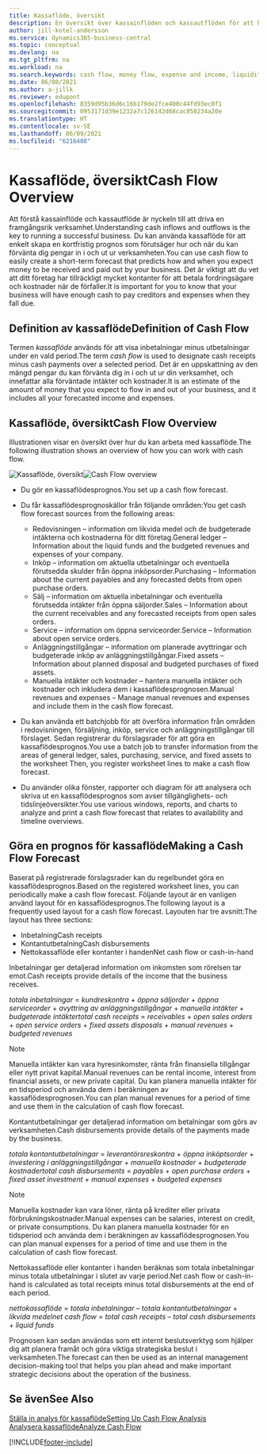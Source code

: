 ```yaml
---
title: Kassaflöde, översikt
description: En översikt över kassainflöden och kassautflöden för att hjälpa till att beräkna pengar som ska tas emot och betalas ut.
author: jill-kotel-andersson
ms.service: dynamics365-business-central
ms.topic: conceptual
ms.devlang: na
ms.tgt_pltfrm: na
ms.workload: na
ms.search.keywords: cash flow, money flow, expense and income, liquidity, cash receipts minus cash payments
ms.date: 06/08/2021
ms.author: a-jillk
ms.reviewer: edupont
ms.openlocfilehash: 8359d95b36d6c16b179de2fce400c44fd93ec0f1
ms.sourcegitcommit: 0953171d39e1232a7c126142d68cac858234a20e
ms.translationtype: HT
ms.contentlocale: sv-SE
ms.lasthandoff: 06/09/2021
ms.locfileid: "6216408"
---
```

# <a name="cash-flow-overview"></a><span data-ttu-id="49d8e-103">Kassaflöde, översikt</span><span class="sxs-lookup"><span data-stu-id="49d8e-103">Cash Flow Overview</span></span>

<span data-ttu-id="49d8e-104">Att förstå kassainflöde och kassautflöde är nyckeln till att driva en framgångsrik verksamhet.</span><span class="sxs-lookup"><span data-stu-id="49d8e-104">Understanding cash inflows and outflows is the key to running a successful business.</span></span> <span data-ttu-id="49d8e-105">Du kan använda kassaflöde för att enkelt skapa en kortfristig prognos som förutsäger hur och när du kan förvänta dig pengar in i och ut ur verksamheten.</span><span class="sxs-lookup"><span data-stu-id="49d8e-105">You can use cash flow to easily create a short-term forecast that predicts how and when you expect money to be received and paid out by your business.</span></span> <span data-ttu-id="49d8e-106">Det är viktigt att du vet att ditt företag har tillräckligt mycket kontanter för att betala fordringsägare och kostnader när de förfaller.</span><span class="sxs-lookup"><span data-stu-id="49d8e-106">It is important for you to know that your business will have enough cash to pay creditors and expenses when they fall due.</span></span>

## <a name="definition-of-cash-flow"></a><span data-ttu-id="49d8e-107">Definition av kassaflöde</span><span class="sxs-lookup"><span data-stu-id="49d8e-107">Definition of Cash Flow</span></span>

<span data-ttu-id="49d8e-108">Termen *kassaflöde* används för att visa inbetalningar minus utbetalningar under en vald period.</span><span class="sxs-lookup"><span data-stu-id="49d8e-108">The term *cash flow* is used to designate cash receipts minus cash payments over a selected period.</span></span> <span data-ttu-id="49d8e-109">Det är en uppskattning av den mängd pengar du kan förvänta dig in i och ut ur din verksamhet, och innefattar alla förväntade intäkter och kostnader.</span><span class="sxs-lookup"><span data-stu-id="49d8e-109">It is an estimate of the amount of money that you expect to flow in and out of your business, and it includes all your forecasted income and expenses.</span></span>

## <a name="cash-flow-overview"></a><span data-ttu-id="49d8e-110">Kassaflöde, översikt</span><span class="sxs-lookup"><span data-stu-id="49d8e-110">Cash Flow Overview</span></span>

<span data-ttu-id="49d8e-111">Illustrationen visar en översikt över hur du kan arbeta med kassaflöde.</span><span class="sxs-lookup"><span data-stu-id="49d8e-111">The following illustration shows an overview of how you can work with cash flow.</span></span>

<span data-ttu-id="49d8e-112">![Kassaflöde, översikt](media/finance_cash_flow_overview.png "Kassaflöde, översikt")</span><span class="sxs-lookup"><span data-stu-id="49d8e-112">![Cash Flow overview](media/finance_cash_flow_overview.png "Cash Flow overview")</span></span>

- <span data-ttu-id="49d8e-113">Du gör en kassaflödesprognos.</span><span class="sxs-lookup"><span data-stu-id="49d8e-113">You set up a cash flow forecast.</span></span>  

- <span data-ttu-id="49d8e-114">Du får kassaflödesprognoskällor från följande områden:</span><span class="sxs-lookup"><span data-stu-id="49d8e-114">You get cash flow forecast sources from the following areas:</span></span>  

  - <span data-ttu-id="49d8e-115">Redovisningen – information om likvida medel och de budgeterade intäkterna och kostnaderna för ditt företag.</span><span class="sxs-lookup"><span data-stu-id="49d8e-115">General ledger – Information about the liquid funds and the budgeted revenues and expenses of your company.</span></span>  
  - <span data-ttu-id="49d8e-116">Inköp – information om aktuella utbetalningar och eventuella förutsedda skulder från öppna inköpsorder.</span><span class="sxs-lookup"><span data-stu-id="49d8e-116">Purchasing – Information about the current payables and any forecasted debts from open purchase orders.</span></span>  
  - <span data-ttu-id="49d8e-117">Sälj – information om aktuella inbetalningar och eventuella förutsedda intäkter från öppna säljorder.</span><span class="sxs-lookup"><span data-stu-id="49d8e-117">Sales – Information about the current receivables and any forecasted receipts from open sales orders.</span></span>  
  - <span data-ttu-id="49d8e-118">Service – information om öppna serviceorder.</span><span class="sxs-lookup"><span data-stu-id="49d8e-118">Service – Information about open service orders.</span></span>  
  - <span data-ttu-id="49d8e-119">Anläggningstillgångar – information om planerade avyttringar och budgeterade inköp av anläggningstillgångar.</span><span class="sxs-lookup"><span data-stu-id="49d8e-119">Fixed assets – Information about planned disposal and budgeted purchases of fixed assets.</span></span>  
  - <span data-ttu-id="49d8e-120">Manuella intäkter och kostnader – hantera manuella intäkter och kostnader och inkludera dem i kassaflödesprognosen.</span><span class="sxs-lookup"><span data-stu-id="49d8e-120">Manual revenues and expenses – Manage manual revenues and expenses and include them in the cash flow forecast.</span></span>  
- <span data-ttu-id="49d8e-121">Du kan använda ett batchjobb för att överföra information från områden i redovisningen, försäljning, inköp, service och anläggningstillgångar till förslaget. Sedan registrerar du förslagsrader för att göra en kassaflödesprognos.</span><span class="sxs-lookup"><span data-stu-id="49d8e-121">You use a batch job to transfer information from the areas of general ledger, sales, purchasing, service, and fixed assets to the worksheet Then, you register worksheet lines to make a cash flow forecast.</span></span>  
- <span data-ttu-id="49d8e-122">Du använder olika fönster, rapporter och diagram för att analysera och skriva ut en kassaflödesprognos som avser tillgänglighets- och tidslinjeöversikter.</span><span class="sxs-lookup"><span data-stu-id="49d8e-122">You use various windows, reports, and charts to analyze and print a cash flow forecast that relates to availability and timeline overviews.</span></span>  

## <a name="making-a-cash-flow-forecast"></a><span data-ttu-id="49d8e-123">Göra en prognos för kassaflöde</span><span class="sxs-lookup"><span data-stu-id="49d8e-123">Making a Cash Flow Forecast</span></span>

<span data-ttu-id="49d8e-124">Baserat på registrerade förslagsrader kan du regelbundet göra en kassaflödesprognos.</span><span class="sxs-lookup"><span data-stu-id="49d8e-124">Based on the registered worksheet lines, you can periodically make a cash flow forecast.</span></span> <span data-ttu-id="49d8e-125">Följande layout är en vanligen använd layout för en kassaflödesprognos.</span><span class="sxs-lookup"><span data-stu-id="49d8e-125">The following layout is a frequently used layout for a cash flow forecast.</span></span> <span data-ttu-id="49d8e-126">Layouten har tre avsnitt:</span><span class="sxs-lookup"><span data-stu-id="49d8e-126">The layout has three sections:</span></span>

  - <span data-ttu-id="49d8e-127">Inbetalning</span><span class="sxs-lookup"><span data-stu-id="49d8e-127">Cash receipts</span></span>  
  - <span data-ttu-id="49d8e-128">Kontantutbetalning</span><span class="sxs-lookup"><span data-stu-id="49d8e-128">Cash disbursements</span></span>  
  - <span data-ttu-id="49d8e-129">Nettokassaflöde eller kontanter i handen</span><span class="sxs-lookup"><span data-stu-id="49d8e-129">Net cash flow or cash-in-hand</span></span>  

<span data-ttu-id="49d8e-130">Inbetalningar ger detaljerad information om inkomsten som rörelsen tar emot.</span><span class="sxs-lookup"><span data-stu-id="49d8e-130">Cash receipts provide details of the income that the business receives.</span></span>

<span data-ttu-id="49d8e-131">*totala inbetalningar* = *kundreskontra* + *öppna säljorder* + *öppna serviceorder* + *avyttring av anläggningstillgångar* + *manuella intäkter* + *budgeterade intäkter*</span><span class="sxs-lookup"><span data-stu-id="49d8e-131">*total cash receipts* = *receivables* + *open sales orders* + *open service orders* + *fixed assets disposals* + *manual revenues* + *budgeted revenues*</span></span>

> [!NOTE]
> <span data-ttu-id="49d8e-132">Manuella intäkter kan vara hyresinkomster, ränta från finansiella tillgångar eller nytt privat kapital.</span><span class="sxs-lookup"><span data-stu-id="49d8e-132">Manual revenues can be rental income, interest from financial assets, or new private capital.</span></span> <span data-ttu-id="49d8e-133">Du kan planera manuella intäkter för en tidsperiod och använda dem i beräkningen av kassaflödesprognosen.</span><span class="sxs-lookup"><span data-stu-id="49d8e-133">You can plan manual revenues for a period of time and use them in the calculation of cash flow forecast.</span></span>

<span data-ttu-id="49d8e-134">Kontantutbetalningar ger detaljerad information om betalningar som görs av verksamheten.</span><span class="sxs-lookup"><span data-stu-id="49d8e-134">Cash disbursements provide details of the payments made by the business.</span></span>

<span data-ttu-id="49d8e-135">*totala kontantutbetalningar* = *leverantörsreskontra* + *öppna inköptsorder* + *investering i anläggningstillgångar* + *manuella kostnader* + *budgeterade kostnader*</span><span class="sxs-lookup"><span data-stu-id="49d8e-135">*total cash disbursements* = *payables* + *open purchase orders* + *fixed asset investment* + *manual expenses* + *budgeted expenses*</span></span>

> [!NOTE]
> <span data-ttu-id="49d8e-136">Manuella kostnader kan vara löner, ränta på krediter eller privata förbrukningskostnader.</span><span class="sxs-lookup"><span data-stu-id="49d8e-136">Manual expenses can be salaries, interest on credit, or private consumptions.</span></span> <span data-ttu-id="49d8e-137">Du kan planera manuella kostnader för en tidsperiod och använda dem i beräkningen av kassaflödesprognosen.</span><span class="sxs-lookup"><span data-stu-id="49d8e-137">You can plan manual expenses for a period of time and use them in the calculation of cash flow forecast.</span></span>

<span data-ttu-id="49d8e-138">Nettokassaflöde eller kontanter i handen beräknas som totala inbetalningar minus totala utbetalningar i slutet av varje period.</span><span class="sxs-lookup"><span data-stu-id="49d8e-138">Net cash flow or cash-in-hand is calculated as total receipts minus total disbursements at the end of each period.</span></span>

<span data-ttu-id="49d8e-139">*nettokassaflöde* = *totala inbetalningar* – *totala kontantutbetalningar* + *likvida medel*</span><span class="sxs-lookup"><span data-stu-id="49d8e-139">*net cash flow* = *total cash receipts* – *total cash disbursements* + *liquid funds*</span></span>

<span data-ttu-id="49d8e-140">Prognosen kan sedan användas som ett internt beslutsverktyg som hjälper dig att planera framåt och göra viktiga strategiska beslut i verksamheten.</span><span class="sxs-lookup"><span data-stu-id="49d8e-140">The forecast can then be used as an internal management decision-making tool that helps you plan ahead and make important strategic decisions about the operation of the business.</span></span>

## <a name="see-also"></a><span data-ttu-id="49d8e-141">Se även</span><span class="sxs-lookup"><span data-stu-id="49d8e-141">See Also</span></span>
[<span data-ttu-id="49d8e-142">Ställa in analys för kassaflöde</span><span class="sxs-lookup"><span data-stu-id="49d8e-142">Setting Up Cash Flow Analysis</span></span>](finance-setup-cash-flow-analyses.md)  
[<span data-ttu-id="49d8e-143">Analysera kassaflöde</span><span class="sxs-lookup"><span data-stu-id="49d8e-143">Analyze Cash Flow</span></span>](finance-analyze-cash-flow.md)

[!INCLUDE[footer-include](includes/footer-banner.md)]
